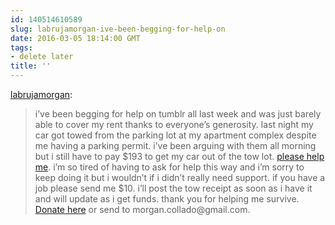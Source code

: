 ```yaml
---
id: 140514610589
slug: labrujamorgan-ive-been-begging-for-help-on
date: 2016-03-05 18:14:00 GMT
tags:
- delete later
title: ''
---
```

<p><a class="tumblr_blog" href="http://labrujamorgan.tumblr.com/post/140455409477">labrujamorgan</a>:</p>
<blockquote>
<p>i’ve been begging for help on tumblr all last week and was just barely able to cover my rent thanks to everyone’s generosity. last night my car got towed from the parking lot at my apartment complex despite me having a parking permit. i’ve been arguing with them all morning but i still have to pay $193 to get my car out of the tow lot. <a href="http://paypal.me/morgansurvival">please help me</a>. i’m so tired of having to ask for help this way and i’m sorry to keep doing it but i wouldn’t if i didn’t really need support. if you have a job please send me $10. i’ll post the tow receipt as soon as i have it and will update as i get funds. thank you for helping me survive. <a href="http://paypal.me/morgansurvival">Donate here</a> or send to morgan.collado@gmail.com.<br></p>
</blockquote>

